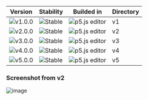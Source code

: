 | Version | Stability | Builded in | Directory |
|---------|-----------|---------|-----------|
| ![v1.0.0](https://img.shields.io/badge/version-1.0.0-blue) | ![Stable](https://img.shields.io/badge/stability-stable-brightgreen) | ![p5.js editor](https://img.shields.io/badge/p5.js-editor-pink) | v1 |
| ![v2.0.0](https://img.shields.io/badge/version-2.0.0-blue) | ![Stable](https://img.shields.io/badge/stability-stable-brightgreen) | ![p5.js editor](https://img.shields.io/badge/p5.js-editor-pink) | v2 |
| ![v3.0.0](https://img.shields.io/badge/version-3.0.0-blue) | ![Stable](https://img.shields.io/badge/stability-stable-brightgreen) | ![p5.js editor](https://img.shields.io/badge/p5.js-editor-pink) | v3 |
| ![v4.0.0](https://img.shields.io/badge/version-4.0.0-blue) | ![Stable](https://img.shields.io/badge/stability-stable-brightgreen) | ![p5.js editor](https://img.shields.io/badge/p5.js-editor-pink) | v4 |
| ![v5.0.0](https://img.shields.io/badge/version-5.0.0-blue) | ![Stable](https://img.shields.io/badge/stability-stable-brightgreen) | ![p5.js editor](https://img.shields.io/badge/p5.js-editor-pink) | v5 |
























### Screenshot from v2
![image](https://github.com/user-attachments/assets/955fd0d1-555f-4350-91e7-31a3f835d699)
